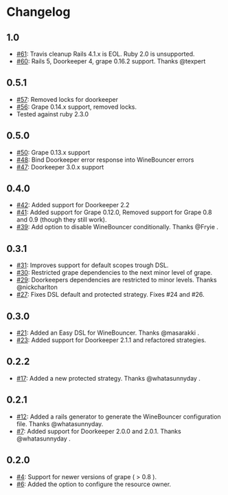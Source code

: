 Changelog
=========
## 1.0
* [#61](https://github.com/antek-drzewiecki/wine_bouncer/pull/61): Travis cleanup Rails 4.1.x is EOL. Ruby 2.0 is unsupported.
* [#60](https://github.com/antek-drzewiecki/wine_bouncer/pull/60): Rails 5, Doorkeeper 4, grape 0.16.2 support. Thanks @texpert

## 0.5.1
* [#57](https://github.com/antek-drzewiecki/wine_bouncer/pull/57): Removed locks for doorkeeper
* [#56](https://github.com/antek-drzewiecki/wine_bouncer/pull/56): Grape 0.14.x support, removed locks.
* Tested against ruby 2.3.0

## 0.5.0
* [#50](https://github.com/antek-drzewiecki/wine_bouncer/pull/50): Grape 0.13.x support
* [#48](https://github.com/antek-drzewiecki/wine_bouncer/pull/48): Bind Doorkeeper error response into WineBouncer errors
* [#47](https://github.com/antek-drzewiecki/wine_bouncer/pull/47): Doorkeeper 3.0.x support

## 0.4.0
* [#42](https://github.com/antek-drzewiecki/wine_bouncer/pull/42): Added support for Doorkeeper 2.2
* [#41](https://github.com/antek-drzewiecki/wine_bouncer/pull/41): Added support for Grape 0.12.0, Removed support for Grape 0.8 and 0.9 (though they still work).
* [#39](https://github.com/antek-drzewiecki/wine_bouncer/pull/39): Add option to disable WineBouncer conditionally. Thanks @Fryie .

## 0.3.1
* [#31](https://github.com/antek-drzewiecki/wine_bouncer/pull/31): Improves support for default scopes trough DSL.
* [#30](https://github.com/antek-drzewiecki/wine_bouncer/pull/30): Restricted grape dependencies to the next minor level of grape.
* [#29](https://github.com/antek-drzewiecki/wine_bouncer/pull/29): Doorkeepers dependencies are restricted to minor levels. Thanks @nickcharlton
* [#27](https://github.com/antek-drzewiecki/wine_bouncer/pull/27): Fixes DSL default and protected strategy. Fixes #24 and #26.

## 0.3.0
* [#21](https://github.com/antek-drzewiecki/wine_bouncer/pull/21): Added an Easy DSL for WineBouncer. Thanks @masarakki .
* [#23](https://github.com/antek-drzewiecki/wine_bouncer/pull/23): Added support for Doorkeeper 2.1.1 and refactored strategies.

## 0.2.2
* [#17](https://github.com/antek-drzewiecki/wine_bouncer/pull/17): Added a new protected strategy. Thanks @whatasunnyday .

## 0.2.1
* [#12](https://github.com/antek-drzewiecki/wine_bouncer/pull/12): Added a rails generator to generate the WineBouncer configuration file. Thanks @whatasunnyday.
* [#7](https://github.com/antek-drzewiecki/wine_bouncer/pull/7): Added support for Doorkeeper 2.0.0 and 2.0.1. Thanks @whatasunnyday .

## 0.2.0
* [#4](https://github.com/antek-drzewiecki/wine_bouncer/pull/4): Support for newer versions of grape ( > 0.8 ).
* [#6](https://github.com/antek-drzewiecki/wine_bouncer/pull/6): Added the option to configure the resource owner.
